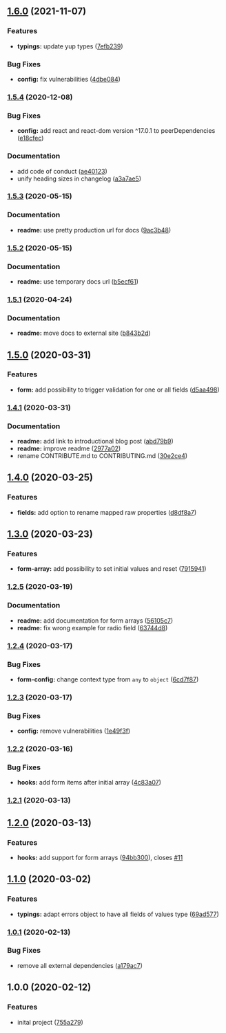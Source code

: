 ## [1.6.0](https://github.com/ysfaran/react-fluent-form/compare/v1.5.4...v1.6.0) (2021-11-07)

### Features

- **typings:** update yup types ([7efb239](https://github.com/ysfaran/react-fluent-form/commit/7efb239c3fe490d074b58672cdadd34f75d18eed))

### Bug Fixes

- **config:** fix vulnerabilities ([4dbe084](https://github.com/ysfaran/react-fluent-form/commit/4dbe084fa848e876a6ec373d2bdebd524dbeec23))

### [1.5.4](https://github.com/ysfaran/react-fluent-form/compare/v1.5.3...v1.5.4) (2020-12-08)

### Bug Fixes

- **config:** add react and react-dom version ^17.0.1 to peerDependencies ([e18cfec](https://github.com/ysfaran/react-fluent-form/commit/e18cfecacecb838f4c1dcf327e9aabc4ef4e4629))

### Documentation

- add code of conduct ([ae40123](https://github.com/ysfaran/react-fluent-form/commit/ae401237bddbe47742b1791f890b19c96004aa35))
- unify heading sizes in changelog ([a3a7ae5](https://github.com/ysfaran/react-fluent-form/commit/a3a7ae54ce57a72da2567f705b8249d4b29c8813))

### [1.5.3](https://github.com/ysfaran/react-fluent-form/compare/v1.5.2...v1.5.3) (2020-05-15)

### Documentation

- **readme:** use pretty production url for docs ([9ac3b48](https://github.com/ysfaran/react-fluent-form/commit/9ac3b48806eec3037a9083158a862f972ea14894))

### [1.5.2](https://github.com/ysfaran/react-fluent-form/compare/v1.5.1...v1.5.2) (2020-05-15)

### Documentation

- **readme:** use temporary docs url ([b5ecf61](https://github.com/ysfaran/react-fluent-form/commit/b5ecf61e3ee7bd970d2da43ebe45309aaf2e2796))

### [1.5.1](https://github.com/ysfaran/react-fluent-form/compare/v1.5.0...v1.5.1) (2020-04-24)

### Documentation

- **readme:** move docs to external site ([b843b2d](https://github.com/ysfaran/react-fluent-form/commit/b843b2d7b667e18c6332b8b4daee92c9cac262b7))

## [1.5.0](https://github.com/ysfaran/react-fluent-form/compare/v1.4.1...v1.5.0) (2020-03-31)

### Features

- **form:** add possibility to trigger validation for one or all fields ([d5aa498](https://github.com/ysfaran/react-fluent-form/commit/d5aa498ebef19592a07742ef841ca941b6b37f8b))

### [1.4.1](https://github.com/ysfaran/react-fluent-form/compare/v1.4.0...v1.4.1) (2020-03-31)

### Documentation

- **readme:** add link to introductional blog post ([abd79b9](https://github.com/ysfaran/react-fluent-form/commit/abd79b985b2cd3d47959dd6fe53742878c4811a6))
- **readme:** improve readme ([2977a02](https://github.com/ysfaran/react-fluent-form/commit/2977a020c4092e0016c7a5265235e71ddb21aa9c))
- rename CONTRIBUTE.md to CONTRIBUTING.md ([30e2ce4](https://github.com/ysfaran/react-fluent-form/commit/30e2ce423f9c2905d4a0888b7725fcbe8902744c))

## [1.4.0](https://github.com/ysfaran/react-fluent-form/compare/v1.3.0...v1.4.0) (2020-03-25)

### Features

- **fields:** add option to rename mapped raw properties ([d8df8a7](https://github.com/ysfaran/react-fluent-form/commit/d8df8a7aebbb1e5981e021687445988e0ad315bd))

## [1.3.0](https://github.com/ysfaran/react-fluent-form/compare/v1.2.5...v1.3.0) (2020-03-23)

### Features

- **form-array:** add possibility to set initial values and reset ([7915941](https://github.com/ysfaran/react-fluent-form/commit/7915941b397b6b10e7cc2ca0b510379d526f85a6))

### [1.2.5](https://github.com/ysfaran/react-fluent-form/compare/v1.2.4...v1.2.5) (2020-03-19)

### Documentation

- **readme:** add documentation for form arrays ([56105c7](https://github.com/ysfaran/react-fluent-form/commit/56105c7813737111ab1de39038a655fec4c08a20))
- **readme:** fix wrong example for radio field ([63744d8](https://github.com/ysfaran/react-fluent-form/commit/63744d8b14d4a143a6191f6f3c28ebbab6b3dccf))

### [1.2.4](https://github.com/ysfaran/react-fluent-form/compare/v1.2.3...v1.2.4) (2020-03-17)

### Bug Fixes

- **form-config:** change context type from `any` to `object` ([6cd7f87](https://github.com/ysfaran/react-fluent-form/commit/6cd7f876433223162216c4b845a2e963db43fdec))

### [1.2.3](https://github.com/ysfaran/react-fluent-form/compare/v1.2.2...v1.2.3) (2020-03-17)

### Bug Fixes

- **config:** remove vulnerabilities ([1e49f3f](https://github.com/ysfaran/react-fluent-form/commit/1e49f3f238f5d312ae426a8e3431a058fe1cad8c))

### [1.2.2](https://github.com/ysfaran/react-fluent-form/compare/v1.2.1...v1.2.2) (2020-03-16)

### Bug Fixes

- **hooks:** add form items after initial array ([4c83a07](https://github.com/ysfaran/react-fluent-form/commit/4c83a07e817a0fae2164c29df938c1fe2755d7d2))

### [1.2.1](https://github.com/ysfaran/react-fluent-form/compare/v1.2.0...v1.2.1) (2020-03-13)

## [1.2.0](https://github.com/ysfaran/react-fluent-form/compare/v1.1.0...v1.2.0) (2020-03-13)

### Features

- **hooks:** add support for form arrays ([94bb300](https://github.com/ysfaran/react-fluent-form/commit/94bb30063f41071974905ee9cd22c7b724f3af02)), closes [#11](https://github.com/ysfaran/react-fluent-form/issues/11)

## [1.1.0](https://github.com/ysfaran/react-fluent-form/compare/v1.0.1...v1.1.0) (2020-03-02)

### Features

- **typings:** adapt errors object to have all fields of values type ([69ad577](https://github.com/ysfaran/react-fluent-form/commit/69ad5773826af4af14f77542bef1e46b17105ca9))

### [1.0.1](https://github.com/ysfaran/react-fluent-form/compare/v1.0.0...v1.0.1) (2020-02-13)

### Bug Fixes

- remove all external dependencies ([a179ac7](https://github.com/ysfaran/react-fluent-form/commit/a179ac7aed7578a446f1788f246e49a02ce43999))

## 1.0.0 (2020-02-12)

### Features

- inital project ([755a279](https://github.com/ysfaran/react-fluent-form/commit/755a279102304fce4951e50fe7ce07010a39060a))

